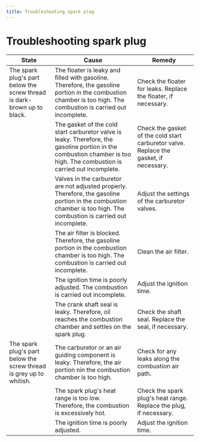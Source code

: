 ```yaml
---
title: Troubleshooting spark plug
---
```


# Troubleshooting spark plug

|State|Cause|Remedy|
|---|---|---|
|The spark plug's part below the screw thread is dark-brown up to black.|The floater is leaky and filled with gasoline. Therefore, the gasoline portion in the combustion chamber is too high. The combustion is carried out incomplete.|Check the floater for leaks. Replace the floater, if necessary.|
||The gasket of the cold start carburetor valve is leaky. Therefore, the gasoline portion in the combustion chamber is too high. The combustion is carried out incomplete.|Check the gasket of the cold start carburetor valve. Replace the gasket, if necessary.|
||Valves in the carburetor are not adjusted properly. Therefore, the gasoline portion in the combustion chamber is too high. The combustion is carried out incomplete.|Adjust the settings of the carburetor valves.|
||The air filter is blocked. Therefore, the gasoline portion in the combustion chamber is too high. The combustion is carried out incomplete.|Clean the air filter.|
||The ignition time is poorly adjusted. The combustion is carried out incomplete.|Adjust the ignition time.|
||The crank shaft seal is leaky. Therefore, oil reaches the combustion chamber and settles on the spark plug.|Check the shaft seal. Replace the seal, if necessary.|
|The spark plug's part below the screw thread is grey up to whitish.|The carburetor or an air guiding component is leaky. Therefore, the air portion nin the combustion chamber is too high.|Check for any leaks along the combustion air path.|
||The spark plug's heat range is too low. Therefore, the combustion is excessively hot.|Check the spark plug's heat range. Replace the plug, if necessary.|
||The ignition time is poorly adjusted.|Adjust the ignition time.|